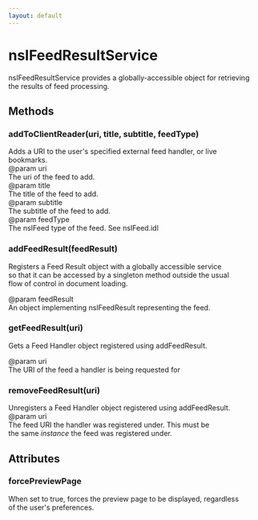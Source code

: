 ```yaml
---
layout: default
---
```


# nsIFeedResultService #
  
nsIFeedResultService provides a globally-accessible object for retrieving  
the results of feed processing.  
  

## Methods ##

### addToClientReader(uri, title, subtitle, feedType) ###
  
Adds a URI to the user's specified external feed handler, or live   
bookmarks.   
@param   uri  
         The uri of the feed to add.  
@param   title  
         The title of the feed to add.  
@param   subtitle  
         The subtitle of the feed to add.  
@param   feedType  
         The nsIFeed type of the feed.  See nsIFeed.idl  
  

### addFeedResult(feedResult) ###
  
Registers a Feed Result object with a globally accessible service  
so that it can be accessed by a singleton method outside the usual  
flow of control in document loading.  
  
@param   feedResult  
         An object implementing nsIFeedResult representing the feed.  
  

### getFeedResult(uri) ###
  
Gets a Feed Handler object registered using addFeedResult.  
  
@param   uri  
         The URI of the feed a handler is being requested for  
  

### removeFeedResult(uri) ###
  
Unregisters a Feed Handler object registered using addFeedResult.  
@param   uri  
         The feed URI the handler was registered under. This must be  
         the same *instance* the feed was registered under.  
  

## Attributes ##

### forcePreviewPage ###
  
When set to true, forces the preview page to be displayed, regardless  
of the user's preferences.  
  
